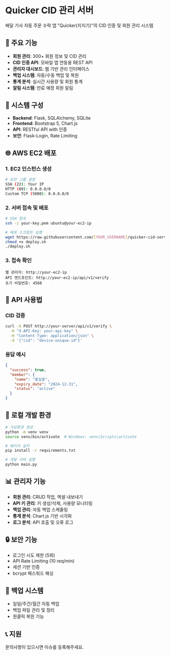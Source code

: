 # Quicker CID 관리 서버

배달 기사 자동 주문 수락 앱 "Quicker(지지기)"의 CID 인증 및 회원 관리 시스템

## 🚀 주요 기능

- **회원 관리**: 300+ 회원 정보 및 CID 관리
- **CID 인증 API**: 모바일 앱 연동용 REST API
- **관리자 대시보드**: 웹 기반 관리 인터페이스
- **백업 시스템**: 자동/수동 백업 및 복원
- **통계 분석**: 실시간 사용량 및 회원 통계
- **알림 시스템**: 만료 예정 회원 알림

## 📱 시스템 구성

- **Backend**: Flask, SQLAlchemy, SQLite
- **Frontend**: Bootstrap 5, Chart.js
- **API**: RESTful API with 인증
- **보안**: Flask-Login, Rate Limiting

## 🌐 AWS EC2 배포

### 1. EC2 인스턴스 생성
```bash
# 보안 그룹 설정
SSH (22): Your IP
HTTP (80): 0.0.0.0/0
Custom TCP (5000): 0.0.0.0/0
```

### 2. 서버 접속 및 배포
```bash
# SSH 접속
ssh -i your-key.pem ubuntu@your-ec2-ip

# 배포 스크립트 실행
wget https://raw.githubusercontent.com/[YOUR_USERNAME]/quicker-cid-server/main/deploy.sh
chmod +x deploy.sh
./deploy.sh
```

### 3. 접속 확인
```
웹 관리자: http://your-ec2-ip
API 엔드포인트: http://your-ec2-ip/api/v1/verify
초기 비밀번호: 4568
```

## 📡 API 사용법

### CID 검증
```bash
curl -X POST http://your-server/api/v1/verify \
  -H "X-API-Key: your-api-key" \
  -H "Content-Type: application/json" \
  -d '{"cid": "device-unique-id"}'
```

### 응답 예시
```json
{
  "success": true,
  "member": {
    "name": "홍길동",
    "expiry_date": "2024-12-31",
    "status": "active"
  }
}
```

## 🔧 로컬 개발 환경

```bash
# 가상환경 생성
python -m venv venv
source venv/bin/activate  # Windows: venv\Scripts\activate

# 패키지 설치
pip install -r requirements.txt

# 개발 서버 실행
python main.py
```

## 📊 관리자 기능

- **회원 관리**: CRUD 작업, 엑셀 내보내기
- **API 키 관리**: 키 생성/삭제, 사용량 모니터링
- **백업 관리**: 자동 백업 스케줄링
- **통계 분석**: Chart.js 기반 시각화
- **로그 분석**: API 호출 및 오류 로그

## 🔒 보안 기능

- 로그인 시도 제한 (5회)
- API Rate Limiting (10 req/min)
- 세션 기반 인증
- bcrypt 패스워드 해싱

## 💾 백업 시스템

- 일일/주간/월간 자동 백업
- 백업 파일 관리 및 정리
- 원클릭 복원 기능

## 📞 지원

문의사항이 있으시면 이슈를 등록해주세요. 